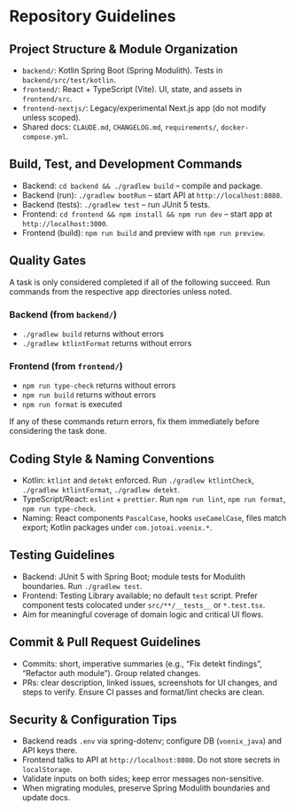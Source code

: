 # Repository Guidelines

## Project Structure & Module Organization
- `backend/`: Kotlin Spring Boot (Spring Modulith). Tests in `backend/src/test/kotlin`.
- `frontend/`: React + TypeScript (Vite). UI, state, and assets in `frontend/src`.
- `frontend-nextjs/`: Legacy/experimental Next.js app (do not modify unless scoped).
- Shared docs: `CLAUDE.md`, `CHANGELOG.md`, `requirements/`, `docker-compose.yml`.

## Build, Test, and Development Commands
- Backend: `cd backend && ./gradlew build` – compile and package.
- Backend (run): `./gradlew bootRun` – start API at `http://localhost:8080`.
- Backend (tests): `./gradlew test` – run JUnit 5 tests.
- Frontend: `cd frontend && npm install && npm run dev` – start app at `http://localhost:3000`.
- Frontend (build): `npm run build` and preview with `npm run preview`.

## Quality Gates
A task is only considered completed if all of the following succeed. Run commands from the respective app directories unless noted.

### Backend (from `backend/`)
- `./gradlew build` returns without errors
- `./gradlew ktlintFormat` returns without errors

### Frontend (from `frontend/`)
- `npm run type-check` returns without errors
- `npm run build` returns without errors
- `npm run format` is executed

If any of these commands return errors, fix them immediately before considering the task done.

## Coding Style & Naming Conventions
- Kotlin: `ktlint` and `detekt` enforced. Run `./gradlew ktlintCheck`, `./gradlew ktlintFormat`, `./gradlew detekt`.
- TypeScript/React: `eslint` + `prettier`. Run `npm run lint`, `npm run format`, `npm run type-check`.
- Naming: React components `PascalCase`, hooks `useCamelCase`, files match export; Kotlin packages under `com.jotoai.voenix.*`.

## Testing Guidelines
- Backend: JUnit 5 with Spring Boot; module tests for Modulith boundaries. Run `./gradlew test`.
- Frontend: Testing Library available; no default `test` script. Prefer component tests colocated under `src/**/__tests__` or `*.test.tsx`.
- Aim for meaningful coverage of domain logic and critical UI flows.

## Commit & Pull Request Guidelines
- Commits: short, imperative summaries (e.g., “Fix detekt findings”, “Refactor auth module”). Group related changes.
- PRs: clear description, linked issues, screenshots for UI changes, and steps to verify. Ensure CI passes and format/lint checks are clean.

## Security & Configuration Tips
- Backend reads `.env` via spring-dotenv; configure DB (`voenix_java`) and API keys there.
- Frontend talks to API at `http://localhost:8080`. Do not store secrets in `localStorage`.
- Validate inputs on both sides; keep error messages non-sensitive.
- When migrating modules, preserve Spring Modulith boundaries and update docs.

